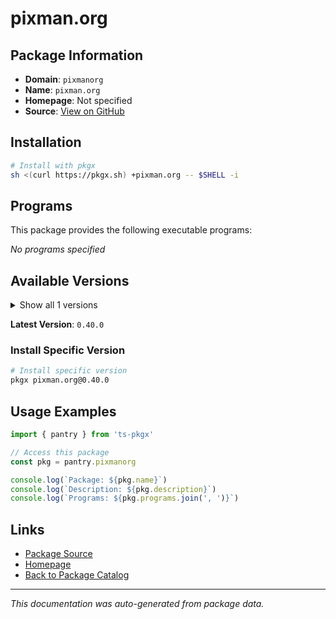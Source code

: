 # pixman.org

>

## Package Information

- **Domain**: `pixmanorg`
- **Name**: `pixman.org`
- **Homepage**: Not specified
- **Source**: [View on GitHub](https://github.com/pkgxdev/pantry/tree/main/projects/pixman.org/package.yml)

## Installation

```bash
# Install with pkgx
sh <(curl https://pkgx.sh) +pixman.org -- $SHELL -i
```

## Programs

This package provides the following executable programs:

*No programs specified*

## Available Versions

<details>
<summary>Show all 1 versions</summary>

- `0.40.0`

</details>

**Latest Version**: `0.40.0`

### Install Specific Version

```bash
# Install specific version
pkgx pixman.org@0.40.0
```

## Usage Examples

```typescript
import { pantry } from 'ts-pkgx'

// Access this package
const pkg = pantry.pixmanorg

console.log(`Package: ${pkg.name}`)
console.log(`Description: ${pkg.description}`)
console.log(`Programs: ${pkg.programs.join(', ')}`)
```

## Links

- [Package Source](https://github.com/pkgxdev/pantry/tree/main/projects/pixman.org/package.yml)
- [Homepage](#)
- [Back to Package Catalog](../package-catalog.md)

---

*This documentation was auto-generated from package data.*
